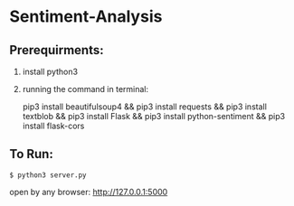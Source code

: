 # Sentiment-Analysis

## Prerequirments:
1. install python3
2. running the command in terminal:
    
    pip3 install beautifulsoup4 && pip3 install requests && pip3 install textblob && pip3 install Flask && pip3 install python-sentiment && pip3 install flask-cors

## To Run:
    $ python3 server.py

open by any browser: http://127.0.0.1:5000

